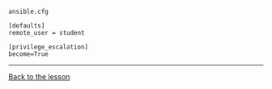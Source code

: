 `ansible.cfg`

```
[defaults]
remote_user = student

[privilege_escalation]
become=True
```

---

[Back to the lesson](04_structuring_your_project.md)
